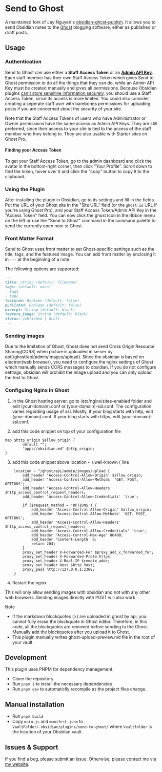 # Send to Ghost

A maintained fork of Jay Nguyen's [obsidian-ghost-publish](https://github.com/jaynguyens/obsidian-ghost-publish). It allows you to send Obsidian notes to the [Ghost](https://ghost.org) blogging software, either as published or draft posts.

## Usage

### Authentication
Send to Ghost can use either a **Staff Access Token** or an **[Admin API Key](https://ghost.org/integrations/custom-integrations/)**. Each staff member has their own Staff Access Token which gives Send to Ghost permission to do all the things that they can do, while an Admin API Key must be created manually and gives all permissions. Because Obsidian plugins [can't store sensitive information securely](https://forum.obsidian.md/t/a-place-for-plugins-sensitive-data/18308), you should use a Staff Access Token, since its access is more limited. You could also consider creating a seperate staff user with barebones permissions for uploading posts if you are concerned about the security of your site.

Note that the Staff Access Tokens of users who have Administrator or Owner permissions have the same access as Admin API Keys. They are still preferred, since their access to your site is tied to the access of the staff member who they belong to. They are also usable with Starter sites on Ghost Pro.

#### Finding your Access Token
To get your Staff Access Token, go to the admin dashboard and click the avatar in the bottom-right corner, then click "Your Profile". Scroll down to find the token, hover over it and click the "copy" button to copy it to the clipboard.

### Using the Plugin
After installing the plugin in Obsidian, go to its settings and fill in the fields. Put the URL of your Ghost site in the "Site URL" field (or the `ghost.io` URL if you're using Ghost Pro), and your Staff Access Token/Admin API Key in the "Access Token" field. You can now click the ghost icon in the ribbon menu on the left or use the "Send to Ghost" command in the command palette to send the currently open note to Ghost.

### Front Matter Format

Send to Ghost uses front matter to set Ghost-specific settings such as the title, tags, and the featured image. You can add front matter by enclosing it in `---` at the beginning of a note.

The following options are supported:

```md
---
title: String (default: filename)
tags: (default: none)
- tag1
- tag2
featured: Boolean (default: false)
published: Boolean (default: false)
excerpt: String (default: blank)
feature_image: String (default: blank)
status: published | draft
---
```
### Sending Images

Due to the limitation of Ghost, Ghost does not send Cross Origin Resource Sharing(CORS) when picture is uploaded in server by api(/ghost/api/admin/images/upload). Since the obsidian is based on electron(web browser), you need to configure the nginx settings of Ghost which manually sends CORS messages to obsidian. If you do not configure settings, obsidian will prohibit the image upload and you can only upload the text to Ghost.

### Configuing Nginx in Ghost

1. In the Ghost hosting server, go to /etc/nginx/sites-enabled folder and edit (your-domain).conf or (your-domain)-ssl.conf.
The configuration varies regarding usage of ssl. Mostly, if your blog starts with http, edit (your-domain).conf. If your blog starts with https, edit (your-domain)-ssl.conf.

2. add this code snippet on top of your configuration file
```
map $http_origin $allow_origin {
        default "";
        "app://obsidian.md" $http_origin;
}
```

3. add this code snippet above location ~ /.well-known { line

```
    location ~ ^/ghost/api/admin/images/upload {
        add_header 'Access-Control-Allow-Origin' $allow_origin;
        add_header 'Access-Control-Allow-Methods' 'GET, POST, OPTIONS';
        add_header 'Access-Control-Allow-Headers' $http_access_control_request_headers;
        add_header 'Access-Control-Allow-Credentials' 'true';

        if ($request_method = 'OPTIONS') {
            add_header 'Access-Control-Allow-Origin' $allow_origin;
            add_header 'Access-Control-Allow-Methods' 'GET, POST, OPTIONS';
            add_header 'Access-Control-Allow-Headers' $http_access_control_request_headers;
            add_header 'Access-Control-Allow-Credentials' 'true';
            add_header 'Access-Control-Max-Age' 86400;
            add_header 'Content-Length' 0;
            return 204;
        }
        proxy_set_header X-Forwarded-For $proxy_add_x_forwarded_for;
        proxy_set_header X-Forwarded-Proto https;
        proxy_set_header X-Real-IP $remote_addr;
        proxy_set_header Host $http_host;
        proxy_pass http://127.0.0.1:2368;
    }
```

4. Restart the nginx

This will only allow sending images with obsidian and not with any other web browsers. Sending images directly with POST will also work.

> [!note]
> - If the markdown blockquotes (>) are uploaded in ghost by api, you cannot fully erase the blockquote in Ghost editor. 
> Therefore, in this code, all the blockquotes are removed before sending to the Ghost.  
> Manually add the blockquotes after you upload it to Ghost.
> - This plugin manually writes ghost-upload-preview.md file in the root of your vault.

## Development

This plugin uses PNPM for dependency management.

-   Clone the repository.
-   Run `pnpm i` to install the necessary dependencies
-   Run `pnpm dev` to automaticlly recompile as the project files change.

## Manual installation

-   Run `pnpm build`
-   Copy `main.js` and `manifest.json` to `VaultFolder/.obsidian/plugins/send-to-ghost/` where `Vaultfolder` is the location of your Obsidian vault.

## Issues & Support

If you find a bug, please submit an [issue](https://github.com/Southpaw1496/obsidian-send-to-ghost). Otherwise, please contact me via [my website](https://southpaw1496.me).
